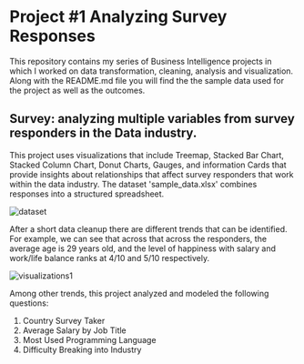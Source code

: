 # Project #1 Analyzing Survey Responses 

This repository contains my series of Business Intelligence projects in which I worked on data transformation, cleaning, analysis and visualization. Along with the README.md file you will find the the sample data used for the project as well as the outcomes.  

## Survey: analyzing multiple variables from survey responders in the Data industry.

This project uses visualizations that include Treemap, Stacked Bar Chart, Stacked Column Chart, Donut Charts, Gauges, and information Cards that provide insights about relationships that affect survey responders that work within the data industry. The dataset 'sample_data.xlsx' combines responses into a structured spreadsheet. 

![dataset](https://github.com/user-attachments/assets/1bc7d2dd-b97e-42c6-a01c-dfc7fa204e1e)

After a short data cleanup there are different trends that can be identified. For example, we can see that across that across the responders, the average age is 29 years old, and the level of happiness with salary and work/life balance ranks at 4/10 and 5/10 respectively. 

![visualizations1](https://github.com/user-attachments/assets/64a69e6c-7673-4abf-ae5f-6e2c0236a6f2)

Among other trends, this project analyzed and modeled the following questions: 
  1. Country Survey Taker
  2. Average Salary by Job Title
  3. Most Used Programming Language
  4. Difficulty Breaking into Industry

